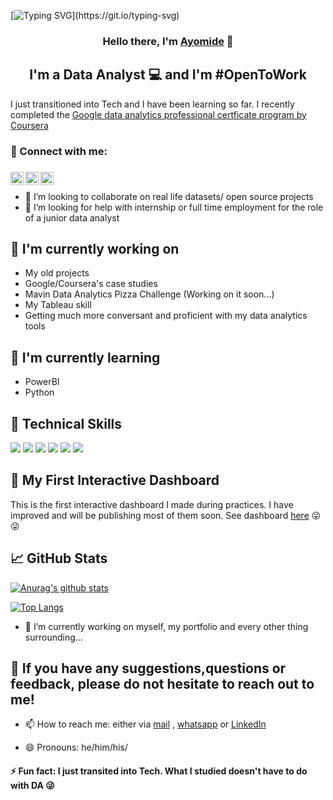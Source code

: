 [![Typing SVG](https://readme-typing-svg.demolab.com?font=Fira+Code&pause=1000&width=435&lines=Welcome+here+%F0%9F%91%8B;How+are+you+today?)](https://git.io/typing-svg)


<h3 align="center">
Hello there, I'm <a href="https://www.linkedin.com/in/ayomide-rufai-ba5354223/" target="_blank" rel="noreferrer">Ayomide</a> 👋
</h3>

<h2 align="center">
I'm a Data Analyst 💻 and I'm #OpenToWork
</h2> 

I just transitioned into Tech and I have been learning  so far. I recently completed the [Google data analytics professional certficate program by Coursera](https://www.coursera.org/professional-certificates/google-data-analytics)

### 🤝 Connect with me:

<h3 align="center">
<a href="https://www.linkedin.com/in/ayomide-rufai-ba5354223/"><img align="left" src="https://raw.githubusercontent.com/yushi1007/yushi1007/main/images/linkedin.svg" alt="Yu Shi | LinkedIn" width="21px"/></a>
<a href="https://instagram.com/kingraaz.me"><img align="left" src="https://raw.githubusercontent.com/yushi1007/yushi1007/main/images/instagram.svg" alt="Yu Shi | Instagram" width="21px"/></a>
<a href="https://medium.com/@AArufai/"><img align="left" src="https://raw.githubusercontent.com/yushi1007/yushi1007/main/images/medium.svg" alt="Yu Shi | Medium" width="21px"/></a>
</h3>

</br>


- 👯 I’m looking to collaborate on real life datasets/ open source projects
- 🤔 I’m looking for help with internship or full time employment for the role of a junior data analyst 


## 🔭 I'm currently working on

- My old projects
- Google/Coursera's case studies
- Mavin Data Analytics Pizza Challenge (Working on it soon...)
- My Tableau skill
- Getting much more conversant and proficient with my data analytics tools

## 🌱 I'm currently learning

- PowerBI
- Python
  

## 💼 Technical Skills


![](https://img.shields.io/badge/|-Tableau-informational?style=flat&logo=Tableau&color=blue)
![](https://img.shields.io/badge/|-PowerBI-informational?style=flat&logo=PowerBI&color=yellowgreen)
![](https://img.shields.io/badge/|-MySQL-informational?style=flat&logo=MySQL&color=336791)
![](https://img.shields.io/badge/|-Excel-informational?style=flat&logo=microsoftExcel&color=green)
![](https://img.shields.io/badge/|-R-informational?style=flat&logo=R&color=informational)
![](https://img.shields.io/badge/|-Python-informational?style=flat&logo=Python&color=yellow)




## 📝 My First Interactive Dashboard
This is the first interactive dashboard I made during practices. I have improved and will be publishing most of them soon.
See dashboard [here](https://public.tableau.com/views/InternationalBreweriesAnalysis2017-2019interactivedashboard/Intro?:language=en-US&:display_count=n&:origin=viz_share_link) 😜😜


## 📈 GitHub Stats 

[![Anurag's github stats](https://github-readme-stats.vercel.app/api?username=Rufai-AA)](https://github.com/Rufai-AA)

[![Top Langs](https://github-readme-stats.vercel.app/api/top-langs/?username=Rufai-AA&layout=compact)](https://github.com/Rufai-AA)

                                                                                                     
- 🔭 I’m currently working on myself, my portfolio and every other thing surrounding...

## 💬 If you have any suggestions,questions or feedback, please do not hesitate to reach out to me!
- 📫 How to reach me: 
either via [mail](https://mail.google.com/mail/u/0/#inbox?compose=CllgCJqSwKSJmKHmHkNgMKSNkbFRKZMhHNpmBTZXvnKMVWkkjLzkkCPWPrlMzxJHrrBLNHzvWJB) , [whatsapp](https://api.whatsapp.com/send/?phone=%2B2348134450043&text&type=phone_number&app_absent=0) or [LinkedIn](https://www.linkedin.com/in/ayomide-rufai-ba5354223) 

- 😄 Pronouns: he/him/his/
#### ⚡ Fun fact: I just transited into Tech. What I studied doesn't have to do with DA 😜
